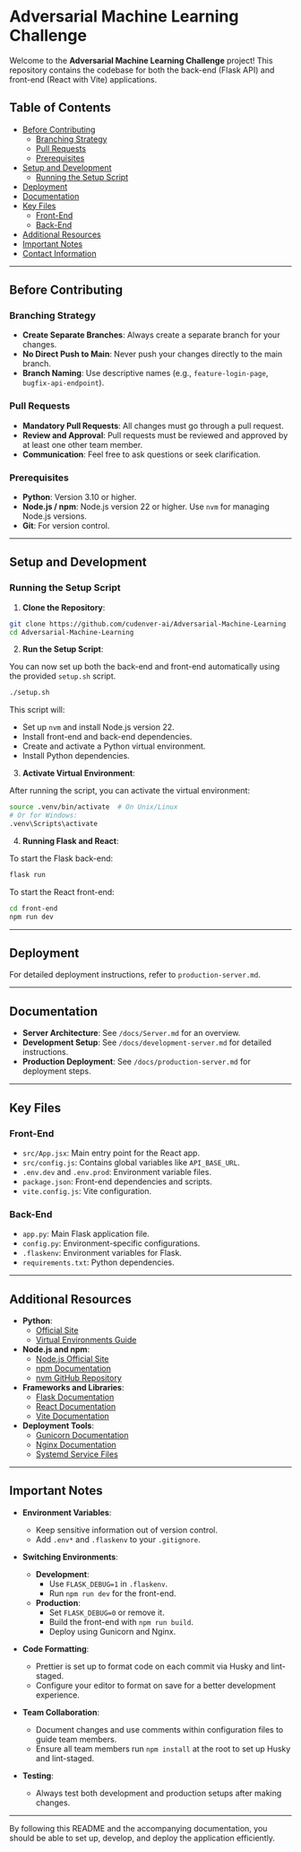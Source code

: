 # Adversarial Machine Learning Challenge

Welcome to the **Adversarial Machine Learning Challenge** project! This repository contains the codebase for both the back-end (Flask API) and front-end (React with Vite) applications.

## Table of Contents
- [Before Contributing](#before-contributing)
  - [Branching Strategy](#branching-strategy)
  - [Pull Requests](#pull-requests)
  - [Prerequisites](#prerequisites)
- [Setup and Development](#setup-and-development)
  - [Running the Setup Script](#running-the-setup-script)
- [Deployment](#deployment)
- [Documentation](#documentation)
- [Key Files](#key-files)
  - [Front-End](#front-end)
  - [Back-End](#back-end)
- [Additional Resources](#additional-resources)
- [Important Notes](#important-notes)
- [Contact Information](#contact-information)

---

## Before Contributing

### Branching Strategy
- **Create Separate Branches**: Always create a separate branch for your changes.
- **No Direct Push to Main**: Never push your changes directly to the main branch.
- **Branch Naming**: Use descriptive names (e.g., `feature-login-page`, `bugfix-api-endpoint`).

### Pull Requests
- **Mandatory Pull Requests**: All changes must go through a pull request.
- **Review and Approval**: Pull requests must be reviewed and approved by at least one other team member.
- **Communication**: Feel free to ask questions or seek clarification.

### Prerequisites
- **Python**: Version 3.10 or higher.
- **Node.js / npm**: Node.js version 22 or higher.
  Use `nvm` for managing Node.js versions.
- **Git**: For version control.

---

## Setup and Development

### Running the Setup Script

1. **Clone the Repository**:

```bash
git clone https://github.com/cudenver-ai/Adversarial-Machine-Learning
cd Adversarial-Machine-Learning
```

2. **Run the Setup Script**:

You can now set up both the back-end and front-end automatically using the provided `setup.sh` script.

```bash
./setup.sh
```

This script will:
- Set up `nvm` and install Node.js version 22.
- Install front-end and back-end dependencies.
- Create and activate a Python virtual environment.
- Install Python dependencies.

3. **Activate Virtual Environment**:

After running the script, you can activate the virtual environment:

```bash
source .venv/bin/activate  # On Unix/Linux
# Or for Windows:
.venv\Scripts\activate
```

4. **Running Flask and React**:

To start the Flask back-end:

```bash
flask run
```

To start the React front-end:

```bash
cd front-end
npm run dev
```

---

## Deployment

For detailed deployment instructions, refer to `production-server.md`.

---

## Documentation

- **Server Architecture**: See `/docs/Server.md` for an overview.
- **Development Setup**: See `/docs/development-server.md` for detailed instructions.
- **Production Deployment**: See `/docs/production-server.md` for deployment steps.

---

## Key Files

### Front-End
- `src/App.jsx`: Main entry point for the React app.
- `src/config.js`: Contains global variables like `API_BASE_URL`.
- `.env.dev` and `.env.prod`: Environment variable files.
- `package.json`: Front-end dependencies and scripts.
- `vite.config.js`: Vite configuration.

### Back-End
- `app.py`: Main Flask application file.
- `config.py`: Environment-specific configurations.
- `.flaskenv`: Environment variables for Flask.
- `requirements.txt`: Python dependencies.

---

## Additional Resources

- **Python**:
  - [Official Site](https://www.python.org/)
  - [Virtual Environments Guide](https://docs.python.org/3/tutorial/venv.html)
- **Node.js and npm**:
  - [Node.js Official Site](https://nodejs.org/)
  - [npm Documentation](https://docs.npmjs.com/)
  - [nvm GitHub Repository](https://github.com/nvm-sh/nvm)
- **Frameworks and Libraries**:
  - [Flask Documentation](https://flask.palletsprojects.com/en/latest/)
  - [React Documentation](https://reactjs.org/)
  - [Vite Documentation](https://vitejs.dev/)
- **Deployment Tools**:
  - [Gunicorn Documentation](https://gunicorn.org/)
  - [Nginx Documentation](https://www.nginx.com/)
  - [Systemd Service Files](https://www.freedesktop.org/wiki/Software/systemd/)

---

## Important Notes

- **Environment Variables**:
  - Keep sensitive information out of version control.
  - Add `.env*` and `.flaskenv` to your `.gitignore`.

- **Switching Environments**:
  - **Development**:
    - Use `FLASK_DEBUG=1` in `.flaskenv`.
    - Run `npm run dev` for the front-end.
  - **Production**:
    - Set `FLASK_DEBUG=0` or remove it.
    - Build the front-end with `npm run build`.
    - Deploy using Gunicorn and Nginx.

- **Code Formatting**:
  - Prettier is set up to format code on each commit via Husky and lint-staged.
  - Configure your editor to format on save for a better development experience.

- **Team Collaboration**:
  - Document changes and use comments within configuration files to guide team members.
  - Ensure all team members run `npm install` at the root to set up Husky and lint-staged.

- **Testing**:
  - Always test both development and production setups after making changes.

---

By following this README and the accompanying documentation, you should be able to set up, develop, and deploy the application efficiently.